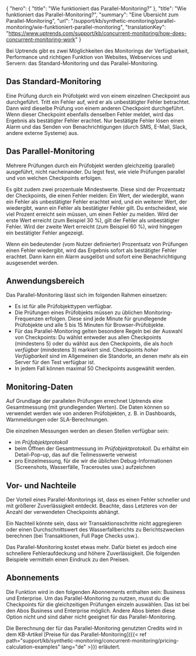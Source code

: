 {
  "hero": {
    "title": "Wie funktioniert das Parallel-Monitoring?"
  },
  "title": "Wie funktioniert das Parallel-Monitoring?",
  "summary": "Eine Übersicht zum Parallel-Monitoring",
  "url": "/support/kb/synthetic-monitoring/parallel-monitoring/wie-funktioniert-parallel-monitoring",
  "translationKey": "https://www.uptrends.com/support/kb/concurrent-monitoring/how-does-concurrent-monitoring-work"
}

Bei Uptrends gibt es zwei Möglichkeiten des Monitorings der Verfügbarkeit, Performance und richtigen Funktion von Websites, Webservices und Servern: das Standard-Monitoring und das Parallel-Monitoring.

## Das Standard-Monitoring

Eine Prüfung durch ein Prüfobjekt wird von einem einzelnen Checkpoint aus durchgeführt. Tritt ein Fehler auf, wird er als unbestätigter Fehler betrachtet. Dann wird dieselbe Prüfung von einem anderen Checkpoint durchgeführt. Wenn dieser Checkpoint ebenfalls denselben Fehler meldet, wird das Ergebnis als bestätigter Fehler erachtet. Nur bestätigte Fehler lösen einen Alarm und das Senden von Benachrichtigungen (durch SMS, E-Mail, Slack, andere externe Systeme) aus.

## Das Parallel-Monitoring

Mehrere Prüfungen durch ein Prüfobjekt werden gleichzeitig (parallel) ausgeführt, nicht nacheinander. Du legst fest, wie viele Prüfungen parallel und von welchen Checkpoints erfolgen.

Es gibt zudem zwei prozentuale Mindestwerte. Diese sind der Prozentsatz der Checkpoints, die einen Fehler melden: Ein Wert, der wiedergibt, wann ein Fehler als unbestätigter Fehler erachtet wird, und ein weiterer Wert, der wiedergibt, wann ein Fehler als bestätigter Fehler gilt. Du entscheidest, wie viel Prozent erreicht sein müssen, um einen Fehler zu melden. Wird der erste Wert erreicht (zum Beispiel 30 %), gilt der Fehler als unbestätigter Fehler. Wird der zweite Wert erreicht (zum Beispiel 60 %), wird hingegen ein bestätigter Fehler angezeigt.

Wenn ein bedeutender (vom Nutzer definierter) Prozentsatz von Prüfungen einen Fehler wiedergibt, wird das Ergebnis sofort als bestätigter Fehler erachtet. Dann kann ein Alarm ausgelöst und sofort eine Benachrichtigung ausgesendet werden.

## Anwendungsbereich

Das Parallel-Monitoring lässt sich im folgenden Rahmen einsetzen:

-   Es ist für alle Prüfobjekttypen verfügbar.
-   Die Prüfungen eines Prüfobjekts müssen zu üblichen Monitoring-Frequenzen erfolgen. Diese sind jede Minute für grundlegende Prüfobjekte und alle 5 bis 15 Minuten für Browser-Prüfobjekte.
-   Für das Parallel-Monitoring gelten besondere Regeln bei der Auswahl von Checkpoints: Du wählst entweder aus allen Checkpoints (mindestens 5) oder du wählst aus den Checkpoints, die als *hoch verfügbar* (mindestens 3) markiert sind. Checkpoints *hoher Verfügbarkeit* sind im Allgemeinen die Standorte, an denen mehr als ein Server für den Test verfügbar ist.
-   In jedem Fall können maximal 50 Checkpoints ausgewählt werden.

## Monitoring-Daten

Auf Grundlage der parallelen Prüfungen errechnet Uptrends eine Gesamtmessung (mit grundlegenden Werten). Die Daten können so verwendet werden wie von anderen Prüfobjekten, z. B. in Dashboards, Warnmeldungen oder SLA-Berechnungen.

Die einzelnen Messungen werden an diesen Stellen verfügbar sein:

- im *Prüfobjektprotokoll*
- beim Öffnen der Gesamtmessung im *Prüfobjektprotokoll*. Du erhältst ein Detail-Pop-up, das auf die Teilmesswerte verweist
- pro Einzelmessung, für die wir die üblichen Debug-Informationen (Screenshots, Wasserfälle, Traceroutes usw.) aufzeichnen

## Vor- und Nachteile

Der Vorteil eines Parallel-Monitorings ist, dass es einen Fehler schneller und mit größerer Zuverlässigkeit entdeckt. Beachte, dass Letzteres von der Anzahl der verwendeten Checkpoints abhängt.

Ein Nachteil könnte sein, dass wir Transaktionsschritte nicht aggregieren oder einen Durchschnittswert des Wasserfallberichts zu Berichtszwecken berechnen (bei Transaktionen, Full Page Checks usw.).

Das Parallel-Monitoring kostet etwas mehr. Dafür bietet es jedoch eine schnellere Fehleraufdeckung und höhere Zuverlässigkeit. Die folgenden Beispiele vermitteln einen Eindruck zu den Preisen.

## Abonnements

Die Funktion wird in den folgenden Abonnements enthalten sein: Business und Enterprise.
Um das Parallel-Monitoring zu nutzen, musst du die Checkpoints für die gleichzeitigen Prüfungen einzeln auswählen. Das ist bei den Abos Business und Enterprise möglich. Andere Abos bieten diese Option nicht und sind daher nicht geeignet für das Parallel-Monitoring.

Die Berechnung der für das Parallel-Monitoring genutzten Credits wird in dem KB-Artikel [Preise für das Parallel-Monitoring]({{< ref path="support/kb/synthetic-monitoring/concurrent-monitoring/pricing-calculation-examples" lang="de" >}}) erläutert.
